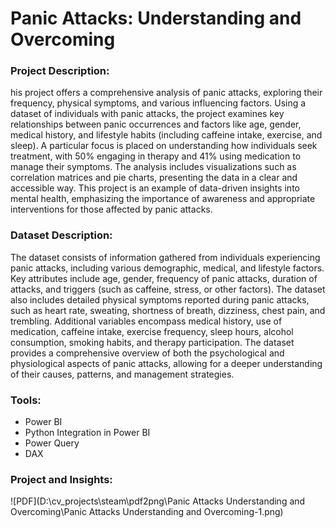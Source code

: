 # Panic Attacks: Understanding and Overcoming

### Project Description:
his project offers a comprehensive analysis of panic attacks, exploring their frequency, physical symptoms, and various influencing factors. Using a dataset of individuals with panic attacks, the project examines key relationships between panic occurrences and factors like age, gender, medical history, and lifestyle habits (including caffeine intake, exercise, and sleep). A particular focus is placed on understanding how individuals seek treatment, with 50% engaging in therapy and 41% using medication to manage their symptoms. The analysis includes visualizations such as correlation matrices and pie charts, presenting the data in a clear and accessible way. This project is an example of data-driven insights into mental health, emphasizing the importance of awareness and appropriate interventions for those affected by panic attacks.

### Dataset Description:
The dataset consists of information gathered from individuals experiencing panic attacks, including various demographic, medical, and lifestyle factors. Key attributes include age, gender, frequency of panic attacks, duration of attacks, and triggers (such as caffeine, stress, or other factors). The dataset also includes detailed physical symptoms reported during panic attacks, such as heart rate, sweating, shortness of breath, dizziness, chest pain, and trembling. Additional variables encompass medical history, use of medication, caffeine intake, exercise frequency, sleep hours, alcohol consumption, smoking habits, and therapy participation. The dataset provides a comprehensive overview of both the psychological and physiological aspects of panic attacks, allowing for a deeper understanding of their causes, patterns, and management strategies.

### Tools:
- Power BI
- Python Integration in Power BI
- Power Query
- DAX

### Project and Insights:
![PDF](D:\cv_projects\steam\pdf2png\Panic Attacks Understanding and Overcoming\Panic Attacks Understanding and Overcoming-1.png)
